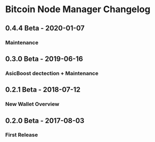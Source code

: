 Bitcoin Node Manager Changelog
===================
## 0.4.4 Beta -  2020-01-07
### Maintenance
## 0.3.0 Beta - 2019-06-16 
### AsicBoost dectection + Maintenance
## 0.2.1 Beta - 2018-07-12 
### New Wallet Overview
## 0.2.0 Beta - 2017-08-03

### First Release
